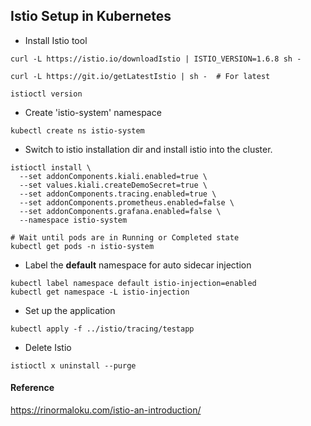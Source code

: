 ## Istio Setup in Kubernetes

- Install Istio tool

```
curl -L https://istio.io/downloadIstio | ISTIO_VERSION=1.6.8 sh -

curl -L https://git.io/getLatestIstio | sh -  # For latest

istioctl version
```

- Create 'istio-system' namespace

```kubectl create ns istio-system```

- Switch to istio installation dir and install istio into the cluster.

```
istioctl install \
  --set addonComponents.kiali.enabled=true \
  --set values.kiali.createDemoSecret=true \
  --set addonComponents.tracing.enabled=true \
  --set addonComponents.prometheus.enabled=false \
  --set addonComponents.grafana.enabled=false \
  --namespace istio-system  

# Wait until pods are in Running or Completed state
kubectl get pods -n istio-system
```

- Label the **default** namespace for auto sidecar injection

```
kubectl label namespace default istio-injection=enabled
kubectl get namespace -L istio-injection
```

- Set up the application

```kubectl apply -f ../istio/tracing/testapp```

- Delete Istio

```istioctl x uninstall --purge```

#### Reference

https://rinormaloku.com/istio-an-introduction/


